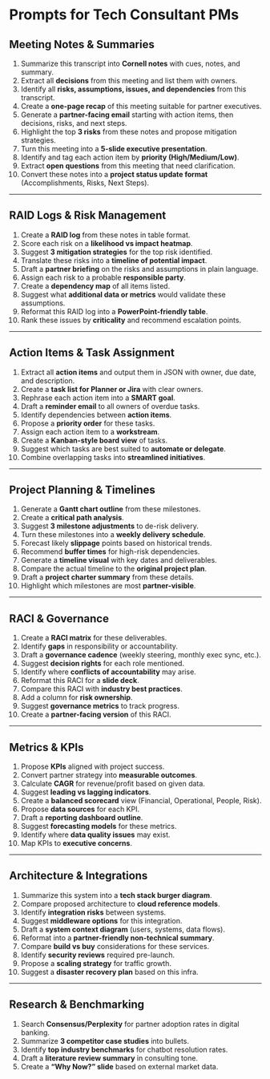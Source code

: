 # **Prompts for Tech Consultant PMs**

## **Meeting Notes & Summaries**

1. Summarize this transcript into **Cornell notes** with cues, notes, and summary.
2. Extract all **decisions** from this meeting and list them with owners.
3. Identify all **risks, assumptions, issues, and dependencies** from this transcript.
4. Create a **one-page recap** of this meeting suitable for partner executives.
5. Generate a **partner-facing email** starting with action items, then decisions, risks, and next steps.
6. Highlight the top **3 risks** from these notes and propose mitigation strategies.
7. Turn this meeting into a **5-slide executive presentation**.
8. Identify and tag each action item by **priority (High/Medium/Low)**.
9. Extract **open questions** from this meeting that need clarification.
10. Convert these notes into a **project status update format** (Accomplishments, Risks, Next Steps).

---

## **RAID Logs & Risk Management**

1. Create a **RAID log** from these notes in table format.
2. Score each risk on a **likelihood vs impact heatmap**.
3. Suggest **3 mitigation strategies** for the top risk identified.
4. Translate these risks into a **timeline of potential impact**.
5. Draft a **partner briefing** on the risks and assumptions in plain language.
6. Assign each risk to a probable **responsible party**.
7. Create a **dependency map** of all items listed.
8. Suggest what **additional data or metrics** would validate these assumptions.
9. Reformat this RAID log into a **PowerPoint-friendly table**.
10. Rank these issues by **criticality** and recommend escalation points.

---

## **Action Items & Task Assignment**

1. Extract all **action items** and output them in JSON with owner, due date, and description.
2. Create a **task list for Planner or Jira** with clear owners.
3. Rephrase each action item into a **SMART goal**.
4. Draft a **reminder email** to all owners of overdue tasks.
5. Identify dependencies between **action items**.
6. Propose a **priority order** for these tasks.
7. Assign each action item to a **workstream**.
8. Create a **Kanban-style board view** of tasks.
9. Suggest which tasks are best suited to **automate or delegate**.
10. Combine overlapping tasks into **streamlined initiatives**.

---

## **Project Planning & Timelines**

1. Generate a **Gantt chart outline** from these milestones.
2. Create a **critical path analysis**.
3. Suggest **3 milestone adjustments** to de-risk delivery.
4. Turn these milestones into a **weekly delivery schedule**.
5. Forecast likely **slippage** points based on historical trends.
6. Recommend **buffer times** for high-risk dependencies.
7. Generate a **timeline visual** with key dates and deliverables.
8. Compare the actual timeline to the **original project plan**.
9. Draft a **project charter summary** from these details.
10. Highlight which milestones are most **partner-visible**.

---

## **RACI & Governance**

1. Create a **RACI matrix** for these deliverables.
2. Identify **gaps** in responsibility or accountability.
3. Draft a **governance cadence** (weekly steering, monthly exec sync, etc.).
4. Suggest **decision rights** for each role mentioned.
5. Identify where **conflicts of accountability** may arise.
6. Reformat this RACI for a **slide deck**.
7. Compare this RACI with **industry best practices**.
8. Add a column for **risk ownership**.
9. Suggest **governance metrics** to track progress.
10. Create a **partner-facing version** of this RACI.

---

## **Metrics & KPIs**

1. Propose **KPIs** aligned with project success.
2. Convert partner strategy into **measurable outcomes**.
3. Calculate **CAGR** for revenue/profit based on given data.
4. Suggest **leading vs lagging indicators**.
5. Create a **balanced scorecard** view (Financial, Operational, People, Risk).
6. Propose **data sources** for each KPI.
7. Draft a **reporting dashboard outline**.
8. Suggest **forecasting models** for these metrics.
9. Identify where **data quality issues** may exist.
10. Map KPIs to **executive concerns**.

---

## **Architecture & Integrations**

1. Summarize this system into a **tech stack burger diagram**.
2. Compare proposed architecture to **cloud reference models**.
3. Identify **integration risks** between systems.
4. Suggest **middleware options** for this integration.
5. Draft a **system context diagram** (users, systems, data flows).
6. Reformat into a **partner-friendly non-technical summary**.
7. Compare **build vs buy** considerations for these services.
8. Identify **security reviews** required pre-launch.
9. Propose a **scaling strategy** for traffic growth.
10. Suggest a **disaster recovery plan** based on this infra.

---

## **Research & Benchmarking**

1. Search **Consensus/Perplexity** for partner adoption rates in digital banking.
2. Summarize **3 competitor case studies** into bullets.
3. Identify **top industry benchmarks** for chatbot resolution rates.
4. Draft a **literature review summary** in consulting tone.
5. Create a **“Why Now?” slide** based on external market data.